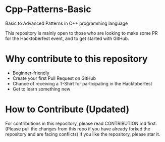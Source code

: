 # Cpp-Patterns-Basic
Basic to Advanced Patterns in C++ programming language

This repository is mainly open to those who are looking to make some PR for the Hacktoberfest event, and to get started with GitHub.

# Why contribute to this repository
* Beginner-friendly
* Create your first Pull Request on GitHub
* Chance of receiving a T-Shirt for participating in the Hacktoberfest
* Get to learn something new

# How to Contribute (Updated)
For contributions in this repository, please read CONTRIBUTION.md first. 
(Please pull the changes from this repo if you have already forked the repository and are facing conflicts) If you like the repository, please star it.
